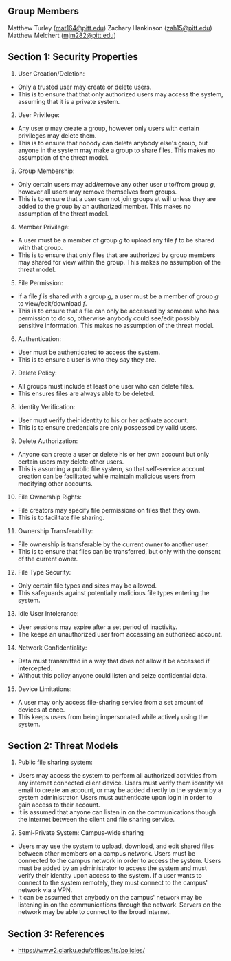 ## Group Members
Matthew Turley (mat164@pitt.edu)
Zachary Hankinson (zah15@pitt.edu)
Matthew Melchert (mjm282@pitt.edu)

## Section 1: Security Properties
1. User Creation/Deletion:
  * Only a trusted user may create or delete users.
  * This is to ensure that that only authorized users may access the system, assuming that it is a private system.
2. User Privilege:
  * Any user *u* may create a group, however only users with certain privileges may delete them.
  * This is to ensure that nobody can delete anybody else's group, but anyone in the system may make a group to share files. This makes no assumption of the threat model.
3. Group Membership:
  * Only certain users may add/remove any other user *u* to/from group *g*, however all users may remove themselves from groups.
  * This is to ensure that a user can not join groups at will unless they are added to the group by an authorized member. This makes no assumption of the threat model.
4. Member Privilege:
  * A user must be a member of group *g* to upload any file *f* to be shared with that group.
  * This is to ensure that only files that are authorized by group members may shared for view within the group. This makes no assumption of the threat model.
5. File Permission:
  * If a file *f* is shared with a group *g*, a user must be a member of group *g* to view/edit/download *f*.
  * This is to ensure that a file can only be accessed by someone who has permission to do so, otherwise anybody could see/edit possibly sensitive information. This makes no assumption of the threat model.
6. Authentication:
  * User must be authenticated to access the system.
  * This is to ensure a user is who they say they are.
7. Delete Policy:
  * All groups must include at least one user who can delete files.
  * This ensures files are always able to be deleted.
8. Identity Verification:
  * User must verify their identity to his or her activate account.
  * This is to ensure credentials are only possessed by valid users.
9. Delete Authorization:
  * Anyone can create a user or delete his or her own account but only certain users may delete other users.
  * This is assuming a public file system, so that self-service account creation can be facilitated while maintain malicious users from modifying other accounts.
10. File Ownership Rights:
  * File creators may specify file permissions on files that they own.
  * This is to facilitate file sharing.
11. Ownership Transferability:
  * File ownership is transferable by the current owner to another user.
  * This is to ensure that files can be transferred, but only with the consent of the current owner.
12. File Type Security:
  * Only certain file types and sizes may be allowed.
  * This safeguards against potentially malicious file types entering the system.
13. Idle User Intolerance:
  * User sessions may expire after a set period of inactivity.
  * The keeps an unauthorized user from accessing an authorized account.
14. Network Confidentiality:
  * Data must transmitted in a way that does not allow it be accessed if intercepted.
  * Without this policy anyone could listen and seize confidential data.
15. Device Limitations:
  * A user may only access file-sharing service from a set amount of devices at once.
  * This keeps users from being impersonated while actively using the system.

## Section 2: Threat Models
1. Public file sharing system:
  * Users may access the system to perform all authorized activities from any internet connected client device. Users must verify them identify via email to create an account, or may be added directly to the system by a system administrator. Users must authenticate upon login in order to gain access to their account.
  * It is assumed that anyone can listen in on the communications though the internet between the client and file sharing service.
2. Semi-Private System: Campus-wide sharing
  * Users may use the system to upload, download, and edit shared files between other members on a campus network. Users must be connected to the campus network in order to access the system. Users must be added by an administrator to access the system and must verify their identity upon access to the system. If a user wants to connect to the system remotely, they must connect to the campus' network via a VPN.
  * It can be assumed that anybody on the campus' network may be listening in on the communications through the network. Servers on the network may be able to connect to the broad internet.


## Section 3: References
* https://www2.clarku.edu/offices/its/policies/
